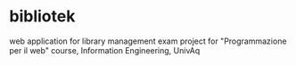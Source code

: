# bibliotek
web application for library management
exam project for "Programmazione per il web" course, Information Engineering, UnivAq